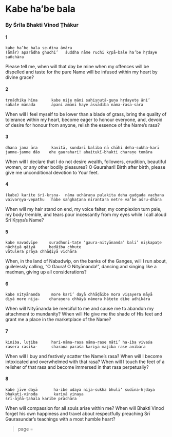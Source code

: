 # Kabe ha’be bala

### By Śrīla Bhakti Vinod Ṭhākur

#### 1

    kabe ha’be bala se-dina āmāra
    (āmār) aparādha ghuchi’   śuddha nāme ruchi kṛpā-bale ha’be hṛdaye sañchāra

Please tell me, when will that day be mine when my offences will be dispelled and taste for the pure Name will be infused within my heart by divine grace?

#### 2

    tṛṇādhika hīna      kabe nije māni sahiṣṇutā-guṇa hṛdayete āni’
    sakale mānada       āpani amānī haye āsvādiba nāma-rasa-sāra

When will I feel myself to be lower than a blade of grass, bring the quality of tolerance within my heart, become eager to honour everyone, and, devoid of desire for honour from anyone, relish the essence of the Name’s rasa?

#### 3

    dhana jana āra      kavitā, sundarī baliba nā chāhi deha-sukha-karī
    janme-janme dāo    ohe gaurahari! ahaitukī-bhakti charaṇe tomāra

When will I declare that I do not desire wealth, followers, erudition, beautiful women, or any other bodily pleasures? O Gaurahari! Birth after birth, please give me unconditional devotion to Your feet.

#### 4

    (kabe) karite śrī-kṛṣṇa-  nāma uchāraṇa pulakita deha gadgada vachana
    vaivarṇya-vepathu   habe saṅghaṭana nirantara netre va’be aśru-dhāra

When will my hair stand on end, my voice falter, my complexion turn pale, my body tremble, and tears pour incessantly from my eyes while I call aloud Śrī Kṛṣṇa’s Name?

#### 5

    kabe navadvīpe     suradhunī-taṭe ‘gaura-nityānanda’ bali’ niṣkapaṭe nāchiyā gāiyā      beḍāiba chhuṭe
    vātulera prāya chhāḍiyā vichāra

When, in the land of Nabadwīp, on the banks of the Ganges, will I run about, guilelessly calling, “O Gaura! O Nityānanda!”, dancing and singing like a madman, giving up all considerations?

#### 6

    kabe nityānanda     more kari’ dayā chhāḍāibe mora viṣayera māyā
    diyā more nija-    charaṇera chhāyā nāmera hāṭete dibe adhikāra

When will Nityānanda be merciful to me and cause me to abandon my attachment to mundanity? When will He give me the shade of His feet and grant me a place in the marketplace of the Name?

#### 7

    kiniba, luṭiba      hari-nāma-rasa nāma-rase māti’ ha-iba vivaśa
    rasera rasika-      charaṇa paraśa kariyā majiba rase anibāra

When will I buy and festively scatter the Name’s rasa? When will I become intoxicated and overwhelmed with that rasa? When will I touch the feet of a relisher of that rasa and become immersed in that rasa perpetually?

#### 8

    kabe jīve dayā       ha-ibe udaya nija-sukha bhuli’ sudīna-hṛdaya
    bhakati-vinoda       kariyā vinaya
    śrī-ājñā-ṭahala karibe prachāra

When will compassion for all souls arise within me? When will Bhakti Vinod forget his own happiness and travel about respectfully preaching Śrī Gaurasundar’s teachings with
a most humble heart?


> page = 
